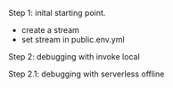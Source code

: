 Step 1: inital starting point.


* create a stream
* set stream in public.env.yml

Step 2:  debugging with invoke local


Step 2.1: debugging with serverless offline


